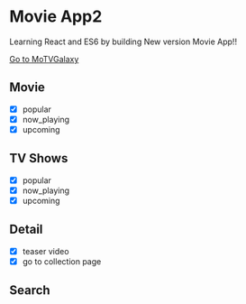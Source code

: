 # Movie App2

Learning React and ES6 by building New version Movie App!!

[Go to MoTVGalaxy](https://epic-jennings-042022.netlify.app/#/)

## Movie

- [x] popular
- [x] now_playing
- [x] upcoming

## TV Shows

- [x] popular
- [x] now_playing
- [x] upcoming

## Detail

- [x] teaser video
- [x] go to collection page

## Search

